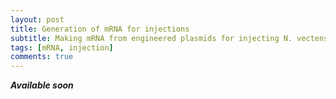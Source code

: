 ```yaml
---
layout: post
title: Generation of mRNA for injections
subtitle: Making mRNA from engineered plasmids for injecting N. vectensis embryos
tags: [mRNA, injection]
comments: true
---
```


**_Available soon_**
